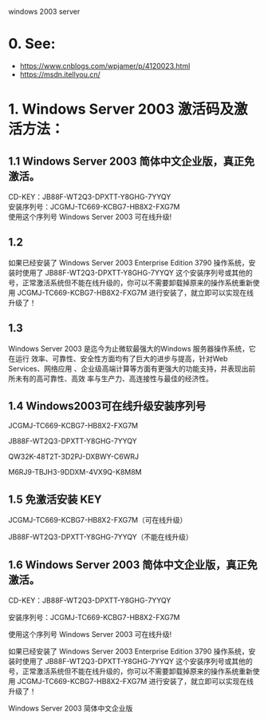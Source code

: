windows 2003 server
# 0. See:
- https://www.cnblogs.com/wpjamer/p/4120023.html
- https://msdn.itellyou.cn/

# 1. Windows Server 2003 激活码及激活方法：


## 1.1 Windows Server 2003 简体中文企业版，真正免激活。  
CD-KEY：JB88F-WT2Q3-DPXTT-Y8GHG-7YYQY  
安装序列号：JCGMJ-TC669-KCBG7-HB8X2-FXG7M  
使用这个序列号 Windows Server 2003 可在线升级!  

## 1.2
如果已经安装了 Windows Server 2003 Enterprise Edition 3790 操作系统，安装时使用了 JB88F-WT2Q3-DPXTT-Y8GHG-7YYQY 这个安装序列号或其他的号，正常激活系统但不能在线升级的，你可以不需要卸载掉原来的操作系统重新使用 JCGMJ-TC669-KCBG7-HB8X2-FXG7M 进行安装了，就立即可以实现在线升级了！

## 1.3
Windows Server 2003 是迄今为止微软最强大的Windows 服务器操作系统，它在运行
效率、可靠性、安全性方面均有了巨大的进步与提高，针对Web Services、网络应用
、企业级高端计算等方面有更强大的功能支持，并表现出前所未有的高可靠性、高效
率与生产力、高连接性与最佳的经济性。 

## 1.4 Windows2003可在线升级安装序列号

JCGMJ-TC669-KCBG7-HB8X2-FXG7M

JB88F-WT2Q3-DPXTT-Y8GHG-7YYQY

QW32K-48T2T-3D2PJ-DXBWY-C6WRJ

M6RJ9-TBJH3-9DDXM-4VX9Q-K8M8M

## 1.5 免激活安装 KEY

JCGMJ-TC669-KCBG7-HB8X2-FXG7M（可在线升级）

JB88F-WT2Q3-DPXTT-Y8GHG-7YYQY（不能在线升级）

 

## 1.6 Windows Server 2003 简体中文企业版，真正免激活。

CD-KEY：JB88F-WT2Q3-DPXTT-Y8GHG-7YYQY

安装序列号：JCGMJ-TC669-KCBG7-HB8X2-FXG7M

使用这个序列号 Windows Server 2003 可在线升级!

如果已经安装了 Windows Server 2003 Enterprise Edition 3790 操作系统，安装时使用了 JB88F-WT2Q3-DPXTT-Y8GHG-7YYQY 这个安装序列号或其他的号，正常激活系统但不能在线升级的，你可以不需要卸载掉原来的操作系统重新使用 JCGMJ-TC669-KCBG7-HB8X2-FXG7M 进行安装了，就立即可以实现在线升级了！

Windows Server 2003 简体中文企业版

